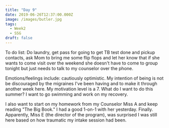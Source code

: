 ```yaml
---
title: "Day 9"
date: 2019-06-26T12:37:00.000Z
image: /images/butler.jpg
tags:
  - Week2
  - SSG
draft: false
---
```


To do list: Do laundry, get pass for going to get TB test done and pickup contacts, ask Mom to bring me some flip flops and let her know that if she wants to come visit over the weekend she doesn't have to come to group tonight but just needs to talk to my counselor over the phone.

Emotions/feelings include: cautiously optimistic.
My intention of being is not be discouraged by the migraines I've been having and to make it through another week here.
My motivation level is a 7.
What do I want to do this summer? I want to go swimming and work on my recovery.

I also want to start on my homework from my Counselor Miss A and keep reading "The Big Book."  I had a good 1-on-1 with her yesterday.  Finally.  Apparently, Miss E (the director of the program), was surprised I was still here based on how traumatic my intake session had been.
